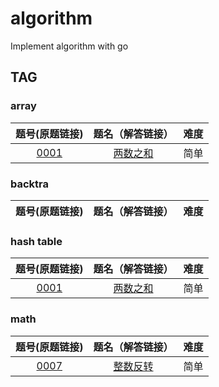 # algorithm
Implement algorithm with go

## TAG

### array

题号(原题链接) | 题名（解答链接） | 难度
:-: | :-: | :-:
[0001](https://leetcode-cn.com/problems/two-sum/) | [两数之和](https://github.com/cocowh/algorithm/blob/master/easy/1.%E4%B8%A4%E6%95%B0%E4%B9%8B%E5%92%8C.go) | 简单

### backtra

题号(原题链接) | 题名（解答链接） | 难度
:-: | :-: | :-:

### hash table

题号(原题链接) | 题名（解答链接） | 难度
:-: | :-: | :-:
[0001](https://leetcode-cn.com/problems/two-sum/) | [两数之和](https://github.com/cocowh/algorithm/blob/master/easy/1.%E4%B8%A4%E6%95%B0%E4%B9%8B%E5%92%8C.go) | 简单

### math

题号(原题链接) | 题名（解答链接） | 难度
:-: | :-: | :-:
[0007](https://leetcode-cn.com/problems/reverse-integer/description/) | [整数反转](https://github.com/cocowh/algorithm/blob/master/easy/7.%E6%95%B4%E6%95%B0%E5%8F%8D%E8%BD%AC.go) | 简单
